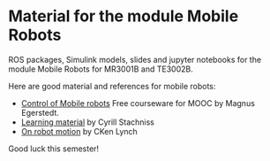 # Material for the module Mobile Robots
ROS packages, Simulink models, slides and jupyter notebooks for the module Mobile Robots for MR3001B and TE3002B.

Here are good material and references for mobile robots:
- [Control of Mobile robots](https://www.mathworks.com/academia/courseware/control-mobile-robots.html) Free courseware for MOOC by Magnus Egerstedt.
- [Learning material](https://www.ipb.uni-bonn.de/online-training-robotics/) by Cyrill Stachniss
- [On robot motion](http://mathdep.ifmo.ru/wp-content/uploads/2018/10/Intelligent-Robotics-and-Autonomous-Agents-series-Choset-H.-et-al.-Principles-of-Robot-Motion_-Theory-Algorithms-and-Implementations-MIT-2005.pdf) by CKen Lynch

Good luck this semester!
